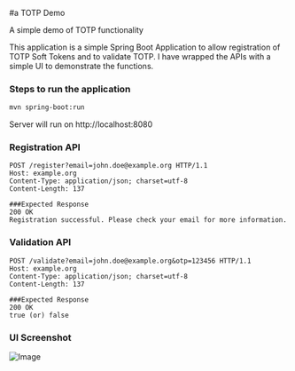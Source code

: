 #a TOTP Demo

A simple demo of TOTP functionality


This application is a simple Spring Boot Application to allow registration of TOTP Soft Tokens and to validate TOTP.  I have wrapped the APIs with a simple UI to demonstrate the functions.

### Steps to run the application
```bash
mvn spring-boot:run
```

Server will run on http://localhost:8080

### Registration API
```http
POST /register?email=john.doe@example.org HTTP/1.1
Host: example.org
Content-Type: application/json; charset=utf-8
Content-Length: 137

###Expected Response
200 OK
Registration successful. Please check your email for more information.
```

### Validation API
```http
POST /validate?email=john.doe@example.org&otp=123456 HTTP/1.1
Host: example.org
Content-Type: application/json; charset=utf-8
Content-Length: 137

###Expected Response
200 OK
true (or) false
```

### UI Screenshot

![Image](documentation/mainpage.png?raw=true)


